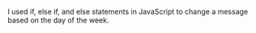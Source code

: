 I used if, else if, and else statements in JavaScript to change a message based on the day of the week.
